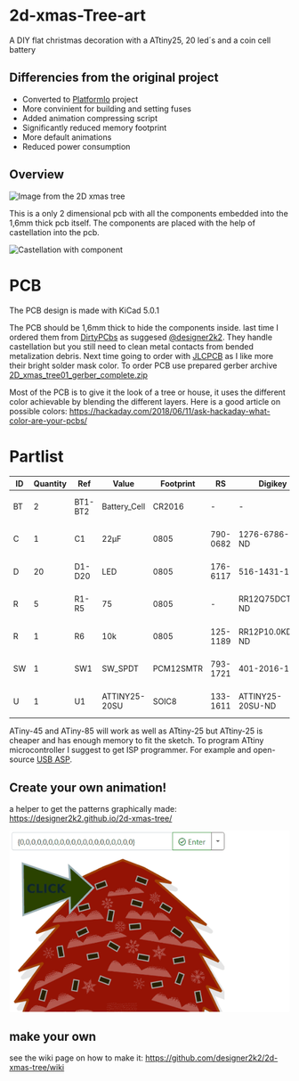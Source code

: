 # 2d-xmas-Tree-art
A DIY flat christmas decoration with a ATtiny25, 20 led´s and a coin cell battery 

## Differencies from the original project
- Converted to [PlatformIo](https://platformio.org/) project
- More convinient for building and setting fuses
- Added animation compressing script
- Significantly reduced memory footprint
- More default animations
- Reduced power consumption

## Overview

![Image from the 2D xmas tree](img/2dxmastree_gif.gif)

This is a only 2 dimensional pcb with all the components embedded into the 1,6mm thick pcb itself.
The components are placed with the help of castellation into the pcb. 

![Castellation with component](img/castellation_0805.PNG)

# PCB

The PCB design is made with KiCad 5.0.1

The PCB should be 1,6mm thick to hide the components inside. last time I ordered them from [DirtyPCbs](https://dirtypcbs.com/) as suggesed [@designer2k2](https://github.com/designer2k2). They handle castellation but you still need to clean metal contacts from bended metalization debris. Next time going to order with [JLCPCB](https://jlcpcb.com/) as I like more their bright solder mask color. To order PCB use prepared gerber archive [2D_xmas_tree01_gerber_complete.zip](https://raw.githubusercontent.com/kasedy/2d-xmas-tree-art/master/pcb-kicad/gerb/2D_xmas_tree01_gerber_complete.zip)

Most of the PCB is to give it the look of a tree or house, it uses the different color achievable by blending the different layers. Here is a good article on possible colors: https://hackaday.com/2018/06/11/ask-hackaday-what-color-are-your-pcbs/

# Partlist

|ID|Quantity|Ref|Value|Footprint|RS|Digikey|Img|
| --- | --- | --- | --- | --- | --- | --- | --- |
|BT|2|BT1-BT2|Battery_Cell|CR2016|-|-| <img src="./img/partlist/battery.jpg" height="50"> |
|C|1|C1|22µF|0805|790-0682|1276-6786-1-ND| <img src="./img/partlist/capacitor.jpg" height="50"> |
|D|20|D1-D20|LED|0805|176-6117|516-1431-1-ND| <img src="./img/partlist/led.jpg" height="50"> |
|R|5|R1-R5|75|0805|-|RR12Q75DCT-ND| <img src="./img/partlist/resistor.jpg" height="50"> |
|R|1|R6|10k|0805|125-1189|RR12P10.0KDCT-ND| <img src="./img/partlist/resistor.jpg" height="50"> |
|SW|1|SW1|SW_SPDT|PCM12SMTR|793-1721|401-2016-1-ND| <img src="./img/partlist/switch.jpg" height="50"> |
|U|1|U1|ATTINY25-20SU|SOIC8|133-1611|ATTINY25-20SU-ND| <img src="./img/partlist/attiny.jpg" height="50"> |

ATiny-45 and ATiny-85 will work as well as ATtiny-25 but ATtiny-25 is cheaper and has enough memory to fit the sketch. To program ATtiny microcontroller I suggest to get ISP programmer. For example and open-source [USB ASP](https://www.fischl.de/usbasp/).

## Create your own animation!

a helper to get the patterns graphically made: https://designer2k2.github.io/2d-xmas-tree/

![GUI demonstration](https://github.com/designer2k2/2d-xmas-tree/raw/master/img/animation.gif)

## make your own

see the wiki page on how to make it: https://github.com/designer2k2/2d-xmas-tree/wiki
